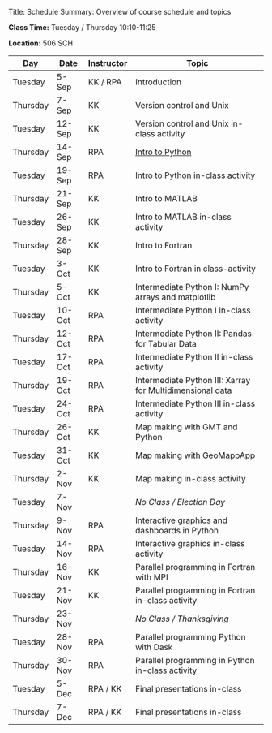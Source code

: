 Title: Schedule
Summary: Overview of course schedule and topics

**Class Time:** Tuesday / Thursday 10:10-11:25 

**Location:** 506 SCH 



| Day      | Date   | Instructor | Topic                                                     |
|----------|--------|------------|-----------------------------------------------------------|
| Tuesday  | 5-Sep  | KK / RPA   | Introduction                                              |
| Thursday | 7-Sep  | KK         | Version control and Unix                                  |
| Tuesday  | 12-Sep | KK         | Version control and Unix in-class activity                |
| Thursday | 14-Sep | RPA        | [Intro to Python]({filename}/lectures/intro_to_python.ipynb)|
| Tuesday  | 19-Sep | RPA        | Intro to Python in-class activity                         |
| Thursday | 21-Sep | KK         | Intro to MATLAB                                           |
| Tuesday  | 26-Sep | KK         | Intro to MATLAB in-class activity                         |
| Thursday | 28-Sep | KK         | Intro to Fortran                                          |
| Tuesday  | 3-Oct  | KK         | Intro to Fortran in class-activity                       |
| Thursday | 5-Oct  | KK         | Intermediate Python I: NumPy arrays and matplotlib        |
| Tuesday  | 10-Oct | RPA        | Intermediate Python I in-class activity                   |
| Thursday | 12-Oct | RPA        | Intermediate Python II: Pandas for Tabular Data           |
| Tuesday  | 17-Oct | RPA        | Intermediate Python II in-class activity                  |
| Thursday | 19-Oct | RPA        | Intermediate Python III: Xarray for Multidimensional data |
| Tuesday  | 24-Oct | RPA        | Intermediate Python III in-class activity                 |
| Thursday | 26-Oct | KK         | Map making with GMT and Python                            |
| Tuesday  | 31-Oct | KK         | Map making with GeoMappApp                                |
| Thursday | 2-Nov  | KK         | Map making in-class activity                              |
| Tuesday  | 7-Nov  |            | _No Class / Election Day_                          |
| Thursday | 9-Nov  | RPA        | Interactive graphics and dashboards in Python             |
| Tuesday  | 14-Nov | RPA        | Interactive graphics in-class activity                    |
| Thursday | 16-Nov | KK         | Parallel programming in Fortran with MPI                  |
| Tuesday  | 21-Nov | KK         | Parallel programming in Fortran in-class activity         |
| Thursday | 23-Nov |            | _No Class / Thanksgiving_                           |
| Tuesday  | 28-Nov | RPA        | Parallel programming Python with Dask                     |
| Thursday | 30-Nov | RPA        | Parallel programming in Python in-class activity          |
| Tuesday  | 5-Dec  | RPA / KK   | Final presentations in-class                              |
| Thursday | 7-Dec  | RPA / KK   | Final presentations in-class                              |
